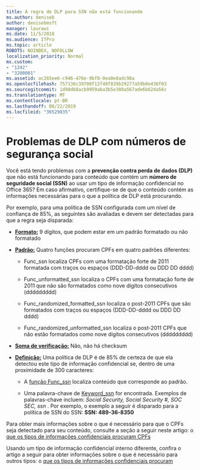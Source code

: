 ```yaml
---
title: A regra de DLP para SSN não está funcionando
ms.author: deniseb
author: denisebmsft
manager: laurawi
ms.date: 11/5/2018
ms.audience: ITPro
ms.topic: article
ROBOTS: NOINDEX, NOFOLLOW
localization_priority: Normal
ms.custom:
- "1242"
- "3200001"
ms.assetid: ac265ee6-c946-476e-9bf0-0ea0e8adc98a
ms.openlocfilehash: 757136c39700f12f40f839b29277a59b0e436f03
ms.sourcegitcommit: 1d98db8acb9959aba3b5e308a567ade6b62da56c
ms.translationtype: MT
ms.contentlocale: pt-BR
ms.lasthandoff: 08/22/2019
ms.locfileid: "36529835"
---
```

# <a name="dlp-issues-with-social-security-numbers"></a>Problemas de DLP com números de segurança social

Você está tendo problemas com a **prevenção contra perda de dados (DLP)** que não está funcionando para conteúdo que contém um **número de seguridade social (SSN)** ao usar um tipo de informação confidencial no Office 365? Em caso afirmativo, certifique-se de que o conteúdo contém as informações necessárias para o que a política de DLP está procurando. 
  
Por exemplo, para uma política de SSN configurada com um nível de confiança de 85%, as seguintes são avaliadas e devem ser detectadas para que a regra seja disparada:
  
- **[Formato:](https://docs.microsoft.com/office365/securitycompliance/what-the-sensitive-information-types-look-for#format-80)** 9 dígitos, que podem estar em um padrão formatado ou não formatado

- **[Padrão:](https://msconnect.microsoft.com/https:/docs.microsoft.com/office365/securitycompliance/what-the-sensitive-information-types-look-for#pattern-80)** Quatro funções procuram CPFs em quatro padrões diferentes:

  - Func_ssn localiza CPFs com uma formatação forte de 2011 formatada com traços ou espaços (DDD-DD-dddd ou DDD DD dddd)

  - Func_unformatted_ssn localiza o CPFs com uma formatação forte de 2011 que não são formatados como nove dígitos consecutivos (ddddddddd)

  - Func_randomized_formatted_ssn localiza o post-2011 CPFs que são formatados com traços ou espaços (DDD-DD-dddd ou DDD DD dddd)

  - Func_randomized_unformatted_ssn localiza o post-2011 CPFs que não estão formatados como nove dígitos consecutivos (ddddddddd)

- **[Soma de verificação:](https://docs.microsoft.com/office365/securitycompliance/what-the-sensitive-information-types-look-for#checksum-79)** Não, não há checksum

- **[Definição:](https://docs.microsoft.com/office365/securitycompliance/what-the-sensitive-information-types-look-for#definition-80)** Uma política de DLP é de 85% de certeza de que ela detectou este tipo de informação confidencial se, dentro de uma proximidade de 300 caracteres:

  - A [função Func_ssn](https://docs.microsoft.com/office365/securitycompliance/what-the-sensitive-information-types-look-for#pattern-80) localiza conteúdo que corresponde ao padrão.

  - Uma palavra-chave de [Keyword_ssn](https://docs.microsoft.com/office365/securitycompliance/what-the-sensitive-information-types-look-for#keyword_ssn) for encontrada. Exemplos de palavras-chave incluem: *Social Security, Social Security #, SOC SEC, ssn* . Por exemplo, o exemplo a seguir é disparado para a política de SSN do SSN: **SSN: 489-36-8350**
  
Para obter mais informações sobre o que é necessário para que o CPFs seja detectado para seu conteúdo, consulte a seção a seguir neste artigo: o [que os tipos de informações confidenciais procuram CPFs](https://docs.microsoft.com/office365/securitycompliance/what-the-sensitive-information-types-look-for#us-social-security-number-ssn)
  
Usando um tipo de informação confidencial interno diferente, confira o artigo a seguir para obter informações sobre o que é necessário para outros tipos: o [que os tipos de informações confidenciais procuram](https://docs.microsoft.com/office365/securitycompliance/what-the-sensitive-information-types-look-for)
  